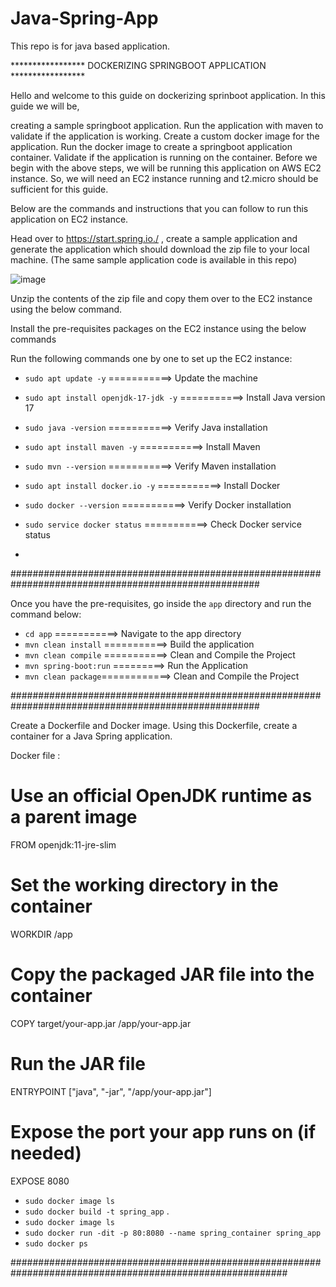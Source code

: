 # Java-Spring-App
This repo is for java based application.

***************** DOCKERIZING SPRINGBOOT APPLICATION *****************

Hello and welcome to this guide on dockerizing sprinboot application. In this guide we will be,

creating a sample springboot application.
Run the application with maven to validate if the application is working.
Create a custom docker image for the application.
Run the docker image to create a springboot application container.
Validate if the application is running on the container.
Before we begin with the above steps, we will be running this application on AWS EC2 instance. So, we will need an EC2 instance running and t2.micro should be sufficient for this guide.

Below are the commands and instructions that you can follow to run this application on EC2 instance.

Head over to https://start.spring.io./ , create a sample application and generate the application which should download the zip file to your local machine. (The same sample application code is available in this repo)


![image](https://github.com/user-attachments/assets/7ce1c8d6-a5f9-4a3a-a66c-a0e59733cebd)


Unzip the contents of the zip file and copy them over to the EC2 instance using the below command.

Install the pre-requisites packages on the EC2 instance using the below commands

Run the following commands one by one to set up the EC2 instance:

- `sudo apt update -y` ===========> Update the machine
- `sudo apt install openjdk-17-jdk -y` ===========> Install Java version 17
- `sudo java -version` ===========> Verify Java installation
- `sudo apt install maven -y` ===========> Install Maven
- `sudo mvn --version` ===========> Verify Maven installation
- `sudo apt install docker.io -y` ===========> Install Docker
- `sudo docker --version` ===========> Verify Docker installation
- `sudo service docker status` ===========> Check Docker service status

- 
#####################################################################################################


Once you have the pre-requisites, go inside the `app` directory and run the command below:

- `cd app` ===========> Navigate to the app directory
- `mvn clean install` ===========> Build the application
- `mvn clean compile` ===========> Clean and Compile the Project
- `mvn spring-boot:run` =========> Run the Application
- `mvn clean package`============> Clean and Compile the Project

#####################################################################################################


Create a Dockerfile and Docker image. Using this Dockerfile, create a container for a Java Spring application.

Docker file :

# Use an official OpenJDK runtime as a parent image
FROM openjdk:11-jre-slim

# Set the working directory in the container
WORKDIR /app

# Copy the packaged JAR file into the container
COPY target/your-app.jar /app/your-app.jar

# Run the JAR file
ENTRYPOINT ["java", "-jar", "/app/your-app.jar"]

# Expose the port your app runs on (if needed)
EXPOSE 8080


- `sudo docker image ls`
- `sudo docker build -t spring_app` .
- `sudo docker image ls`
- `sudo docker run -dit -p 80:8080 --name spring_container spring_app`
- `sudo docker ps`


##########################################################################################################



